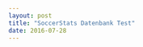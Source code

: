 ```yaml
---
layout: post
title: "SoccerStats Datenbank Test"
date: 2016-07-28
---
```


<script>
	$.ajax({
		headers: {
			'X-Mashape-Key': '5CGnz2QM4GmshiIEb9jmizhrwEzAp1Kzby3jsney4KRPUEAFiJ',
			'Accept': 'application/json'
		},
		url: 'https://sportsop-soccer-sports-open-data-v1.p.mashape.com/v1/leagues',
		dataType: 'json',
		type: 'GET',
	}).done(function(response) {
		console.log(response);
		$('#sports_open_data').append(JSON.stringify(response))
	});
	
	$.ajax({
		headers: { 'X-Auth-Token': 'bf0513ea0ba6457fb4ae6d380cca8365' },
		url: 'http://api.football-data.org/v1/fixtures?timeFrame=n1',
		dataType: 'jsonp',
		type: 'GET',
	}).done(function(response) {
		// do something with the response, e.g. isolate the id of a linked resource        
		var regex = /.*?(\d+)$/; // the ? makes the first part non-greedy
		var res = regex.exec(response.fixtures[0]._links.awayTeam.href);
		var teamId = res[1];
		console.log(teamId);
		$('#football_data').append(teamId)
	}); 
</script>

<p id="sports_open_data"></p>
<br>
<p id="football_data"></p>

